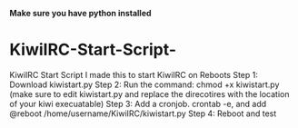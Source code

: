**Make sure you have python installed**

# KiwiIRC-Start-Script-
KiwiIRC Start Script
I made this to start KiwiIRC on Reboots
Step 1: Download kiwistart.py
Step 2: Run the command: chmod +x kiwistart.py (make sure to edit kiwistart.py and replace the direcotires with the location of your kiwi execuatable)
Step 3: Add a cronjob. crontab -e, and add @reboot /home/username/KiwiIRC/kiwistart.py
Step 4: Reboot and test
